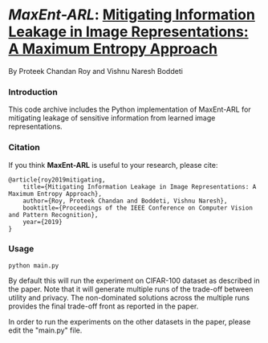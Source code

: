 # *MaxEnt-ARL*: [Mitigating Information Leakage in Image Representations: A Maximum Entropy Approach](https://arxiv.org/abs/arXiv:1904.05514)

By Proteek Chandan Roy and Vishnu Naresh Boddeti

### Introduction

This code archive includes the Python implementation of MaxEnt-ARL for mitigating leakage of sensitive information from learned image representations.

### Citation

If you think **MaxEnt-ARL** is useful to your research, please cite:

    @article{roy2019mitigating,
        title={Mitigating Information Leakage in Image Representations: A Maximum Entropy Approach},
        author={Roy, Proteek Chandan and Boddeti, Vishnu Naresh},
        booktitle={Proceedings of the IEEE Conference on Computer Vision and Pattern Recognition},
        year={2019}
    }

### Usage
    python main.py

By default this will run the experiment on CIFAR-100 dataset as described in the paper. Note that it will generate multiple runs of the trade-off between utility and privacy. The non-dominated solutions across the multiple runs provides the final trade-off front as reported in the paper.

In order to run the experiments on the other datasets in the paper, please edit the "main.py" file.